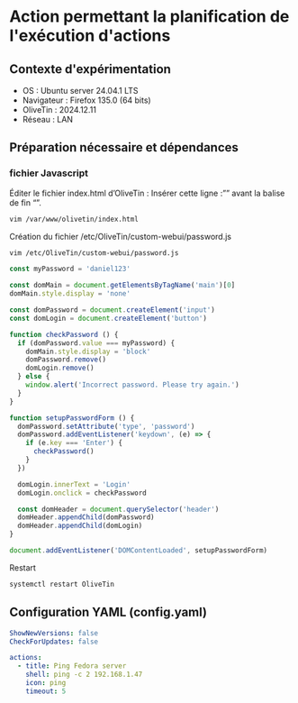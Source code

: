 # Action permettant la planification de l'exécution d'actions
## Contexte d'expérimentation
* OS : Ubuntu server 24.04.1 LTS
* Navigateur : Firefox 135.0 (64 bits)
* OliveTin : 2024.12.11
* Réseau : LAN
  
## Préparation nécessaire et dépendances
### fichier Javascript
Éditer le fichier index.html d’OliveTin :
Insérer cette ligne :”<script src = "custom-webui/password.js"></script>” avant la balise de fin “</body>”.
```bash
vim /var/www/olivetin/index.html
```

Création du fichier /etc/OliveTin/custom-webui/password.js
```bash
vim /etc/OliveTin/custom-webui/password.js
```

```javascript
const myPassword = 'daniel123'

const domMain = document.getElementsByTagName('main')[0]
domMain.style.display = 'none'

const domPassword = document.createElement('input')
const domLogin = document.createElement('button')

function checkPassword () {
  if (domPassword.value === myPassword) {
    domMain.style.display = 'block'
    domPassword.remove()
    domLogin.remove()
  } else {
    window.alert('Incorrect password. Please try again.')
  }
}

function setupPasswordForm () {
  domPassword.setAttribute('type', 'password')
  domPassword.addEventListener('keydown', (e) => {
    if (e.key === 'Enter') {
      checkPassword()
    }
  })

  domLogin.innerText = 'Login'
  domLogin.onclick = checkPassword

  const domHeader = document.querySelector('header')
  domHeader.appendChild(domPassword)
  domHeader.appendChild(domLogin)
}

document.addEventListener('DOMContentLoaded', setupPasswordForm)
```
Restart
```bash
systemctl restart OliveTin
```

## Configuration YAML (config.yaml)
```yaml
ShowNewVersions: false
CheckForUpdates: false

actions:
  - title: Ping Fedora server
    shell: ping -c 2 192.168.1.47
    icon: ping
    timeout: 5
```
